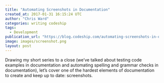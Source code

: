 ```yaml
---
title: "Automating Screenshots in Documentation"
created_at: 2017-01-31 16:15:24 UTC
author: "Chris Ward"
categories: writing codeship
tags:
  - Development
publication_url: "https://blog.codeship.com/automating-screenshots-in-documentation/"
image: images/screenshot.png
layout: post
---
```

Drawing my short series to a close (we’ve talked about testing code examples in documentation and automating spelling and grammar checks in documentation), let’s cover one of the hardest elements of documentation to create and keep up to date: screenshots.

